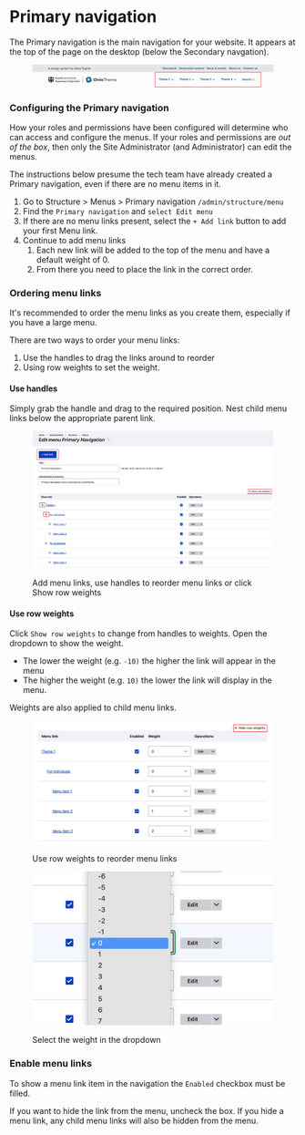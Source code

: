 # Primary navigation

The Primary navigation is the main navigation for your website. It appears at the top of the page on the desktop (below the Secondary navgation).&#x20;

<figure><img src="../../../.gitbook/assets/primary-menu.png" alt=""><figcaption></figcaption></figure>

### Configuring the Primary navigation

How your roles and permissions have been configured will determine who can access and configure the menus. If your roles and permissions are _out of the box_, then only the Site Administrator (and Administrator) can edit the menus.&#x20;

The instructions below presume the tech team have already created a Primary navigation, even if there are no menu items in it.&#x20;

1. Go to Structure > Menus > Primary navigation `/admin/structure/menu`
2. Find the `Primary navigation` and `select Edit menu`
3. If there are no menu links present, select the `+ Add link` button to add your first Menu link.
4. Continue to add menu links
   1. Each new link will be added to the top of the menu and have a default weight of 0.
   2. From there you need to place the link in the correct order.

### Ordering menu links

It's recommended to order the menu links as you create them, especially if you have a large menu.

There are two ways to order your menu links:

1. Use the handles to drag the links around to reorder
2. Using row weights to set the weight.

#### Use handles&#x20;

Simply grab the handle and drag to the required position. Nest child menu links below the appropriate parent link.&#x20;

<figure><img src="../../../.gitbook/assets/edit-primary-nav.png" alt=""><figcaption><p>Add menu links, use handles to reorder menu links or click Show row weights</p></figcaption></figure>

#### Use row weights

Click `Show row weights` to change from handles to weights. Open the dropdown to show the weight.&#x20;

* The lower the weight (e.g. `-10)` the higher the link will appear in the menu
* The higher the weight (e.g. `10)` the lower the link will display in the menu.&#x20;

Weights are also applied to child menu links.

<div><figure><img src="../../../.gitbook/assets/primary-row-weights.png" alt=""><figcaption><p>Use row weights to reorder menu links</p></figcaption></figure> <figure><img src="../../../.gitbook/assets/primary-row-weights-2.png" alt=""><figcaption><p>Select the weight in the dropdown</p></figcaption></figure></div>

### Enable menu links

To show a menu link item in the navigation the `Enabled` checkbox must be filled.&#x20;

If you want to hide the link from the menu, uncheck the box. If you hide a menu link, any child menu links will also be hidden from the menu.

